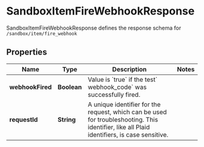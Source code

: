 

# SandboxItemFireWebhookResponse

SandboxItemFireWebhookResponse defines the response schema for `/sandbox/item/fire_webhook`

## Properties

| Name | Type | Description | Notes |
|------------ | ------------- | ------------- | -------------|
|**webhookFired** | **Boolean** | Value is &#x60;true&#x60;  if the test&#x60; webhook_code&#x60;  was successfully fired. |  |
|**requestId** | **String** | A unique identifier for the request, which can be used for troubleshooting. This identifier, like all Plaid identifiers, is case sensitive. |  |



